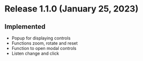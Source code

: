 # Release 1.1.0 (January 25, 2023)

## Implemented

- Popup for displaying controls
- Functions zoom, rotate and reset
- Function to open modal controls
- Listen change and click
